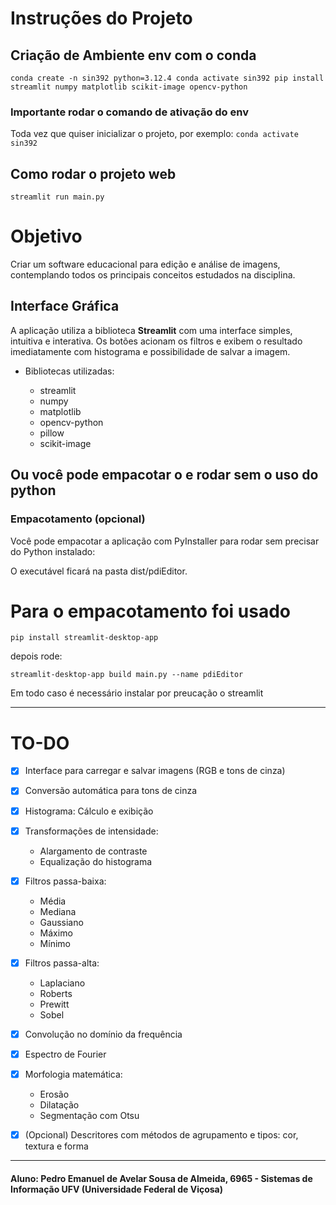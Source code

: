 # Instruções do Projeto
## Criação de Ambiente env com o conda  
`
conda create -n sin392 python=3.12.4
conda activate sin392
pip install streamlit numpy matplotlib scikit-image opencv-python
`

### Importante rodar o comando de ativação do env
Toda vez que quiser inicializar o projeto, por exemplo:
`
conda activate sin392
`

## Como rodar o projeto web
`
streamlit run main.py
`

# Objetivo

Criar um software educacional para edição e análise de imagens, contemplando todos os principais conceitos estudados na disciplina.

## Interface Gráfica

A aplicação utiliza a biblioteca **Streamlit** com uma interface simples, intuitiva e interativa. Os botões acionam os filtros e exibem o resultado imediatamente com histograma e possibilidade de salvar a imagem.

- Bibliotecas utilizadas:

  - streamlit
  - numpy
  - matplotlib
  - opencv-python
  - pillow
  - scikit-image

## Ou você pode empacotar o e rodar sem o uso do python 

### Empacotamento (opcional)

Você pode empacotar a aplicação com PyInstaller para rodar sem precisar do Python instalado:

O executável ficará na pasta dist/pdiEditor.

# Para o empacotamento foi usado 
`pip install streamlit-desktop-app`

depois rode:

`streamlit-desktop-app build main.py --name pdiEditor`

Em todo caso é necessário instalar por preucação o streamlit

---
# TO-DO

- [x] Interface para carregar e salvar imagens (RGB e tons de cinza)
- [x] Conversão automática para tons de cinza
- [x] Histograma: Cálculo e exibição
- [x] Transformações de intensidade:
  - Alargamento de contraste
  - Equalização do histograma

- [x] Filtros passa-baixa:
  - Média
  - Mediana
  - Gaussiano
  - Máximo
  - Mínimo

- [x] Filtros passa-alta:
  - Laplaciano
  - Roberts
  - Prewitt
  - Sobel

- [x] Convolução no domínio da frequência
- [x] Espectro de Fourier
- [x] Morfologia matemática:
  - Erosão
  - Dilatação
  - Segmentação com Otsu

- [x] (Opcional) Descritores com métodos de agrupamento e tipos: cor, textura e forma

---

#### Aluno: Pedro Emanuel de Avelar Sousa de Almeida, 6965 - Sistemas de Informação UFV (Universidade Federal de Viçosa)




